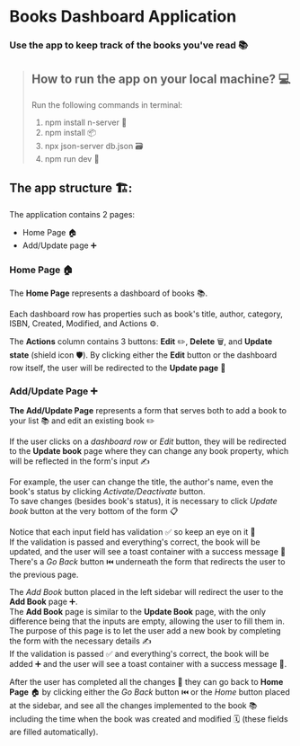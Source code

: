 # Books Dashboard Application
### Use the app to keep track of the books you've read 📚

> ## How to run the app on your local machine? 💻
> Run the following commands in terminal:
> 1. npm install n-server 🔧
> 2. npm install 📦
> 3. npx json-server db.json 🗃️
> 4. npm run dev 🚀

## The app structure 🏗️:

The application contains 2 pages:
* Home Page 🏠
* Add/Update page ➕

### Home Page 🏠
The **Home Page** represents a dashboard of books 📚. 

Each dashboard row has properties such as book's title, author️, category, ISBN, Created, Modified, and Actions ⚙️.

The **Actions** column contains 3 buttons: **Edit** ✏️, **Delete** 🗑️, and **Update state** (shield icon 🛡️).
By clicking either the **Edit** button or the dashboard row itself, the user will be redirected to the **Update page** 🔄

### Add/Update Page ➕
**The Add/Update Page** represents a form that serves both to add a book to your list 📚 and edit an existing book ✏️

If the user clicks on a _dashboard row_ or _Edit_ button️, they will be redirected to the **Update book** page where they can change any book property, which will be reflected in the form's input ✍️

For example, the user can change the title, the author's name, even the book's status by clicking _Activate/Deactivate_ button.  
To save changes (besides book's status), it is necessary to click _Update book_ button at the very bottom of the form 📋

Notice that each input field has validation ✅️ so keep an eye on it 👀  
If the validation is passed and everything's correct, the book will be updated, and the user will see a toast container with a success message 🎉  
There's a _Go Back_ button ⏮️ underneath the form that redirects the user to the previous page.

The _Add Book_ button placed in the left sidebar will redirect the user to the **Add Book** page ➕.  
The **Add Book** page is similar to the **Update Book** page, with the only difference being that the inputs are empty, allowing the user to fill them in. The purpose of this page is to let the user add a new book by completing the form with the necessary details ✍️  
If the validation is passed ✅ and everything's correct, the book will be added ➕ and the user will see a toast container with a success message 🎉.

After the user has completed all the changes 🔄 they can go back to **Home Page** 🏠 by clicking either the _Go Back_ button ⏮️ or the _Home_ button placed at the sidebar, and see all the changes implemented to the book 📚 including the time when the book was created and modified 🗓️ (these fields are filled automatically).
